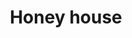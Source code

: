 ---
title: Honey house
layout: definition
brief: Building or kitchen used to extract honey and store equipment.
see_also: 
  - title: Smoker
    file: smoker
  - title: Honey
    file: honey 
---